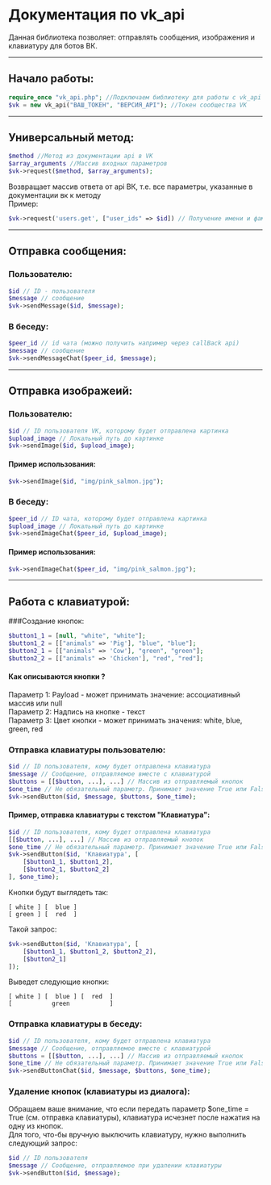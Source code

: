 # Документация по vk_api

Данная библиотека позволяет: отправлять сообщения, изображения и клавиатуру для ботов ВК.

****************************************
## Начало работы:
```php
require_once "vk_api.php"; //Подключаем библиотеку для работы с vk_api
$vk = new vk_api("ВАШ_ТОКЕН", "ВЕРСИЯ_API"); //Токен сообщества VK
```
******************************************
## Универсальный метод:
```php
$method //Метод из документации api в VK
$array_arguments //Массив входных параметров
$vk->request($method, $array_arguments);
```
Возвращает массив ответа от api ВК, т.е. все параметры, указанные в документации вк к методу\
Пример:
```php
$vk->request('users.get', ["user_ids" => $id]) // Получение имени и фамилия пользователя по ID
```
******************************************
## Отправка сообщения:
### Пользователю:
```php
$id // ID - пользователя
$message // сообщение
$vk->sendMessage($id, $message);
```
### В беседу:
```php
$peer_id // id чата (можно получить например через callBack api)
$message // сообщение
$vk->sendMessageChat($peer_id, $message);
```
*******************************************
## Отправка изображеий:
### Пользователю:
```php
$id // ID пользователя VK, которому будет отправлена картинка
$upload_image // Локальный путь до картинке
$vk->sendImage($id, $upload_image);
```
#### Пример использования:
```php
$vk->sendImage($id, "img/pink_salmon.jpg");
```
### В беседу:
```php
$peer_id // ID чата, которому будет отправлена картинка
$upload_image // Локальный путь до картинке
$vk->sendImageChat($peer_id, $upload_image);
```
#### Пример использования:
```php
$vk->sendImageChat($peer_id, "img/pink_salmon.jpg");
```
*******************************************
## Работа с клавиатурой:
###Создание кнопок:
```php
$button1_1 = [null, "white", "white"];
$button1_2 = [["animals" => 'Pig'], "blue", "blue"];
$button2_1 = [["animals" => 'Cow'], "green", "green"];
$button2_2 = [["animals" => 'Chicken'], "red", "red"];
```
#### Как описываются кнопки ?
Параметр 1: Payload - может принимать значение: ассоциативный массив или null\
Параметр 2: Надпись на кнопке - текст\
Параметр 3: Цвет кнопки - может принимать значения: white, blue, green, red
### Отправка клавиатуры пользователю:
```php
$id // ID пользователя, кому будет отправлена клавиатура
$message // Сообщение, отправляемое вместе с клавиатурой
$buttons = [[$button, ...], ...] // Массив из отправляемый кнопок
$one_time // Не обязательный параметр. Принимает значение True или False. Если True - после нажатия клавиши клавиатуры, клавиатура исчезнет, Flase - не исчезнет. По умолчанию = False
$vk->sendButton($id, $message, $buttons, $one_time);
```
#### Пример, отправка клавиатуры с текстом "Клавиатура":
```php
$id // ID пользователя, кому будет отправлена клавиатура
[[$button, ...], ...] // Массив из отправляемый кнопок
$one_time // Не обязательный параметр. Принимает значение True или False. Если True - после нажатия клавиши клавиатуры, клавиатура исчезнет, Flase - не исчезнет. По умолчанию = False
$vk->sendButton($id, 'Клавиатура', [
	[$button1_1, $button1_2],
	[$button2_1, $button2_2]
], $one_time);
```
Кнопки будут выглядеть так:
```
[ white ] [  blue ]
[ green ] [  red  ]
```
Такой запрос:
```php
$vk->sendButton($id, 'Клавиатура', [
	[$button1_1, $button1_2, $button2_2],
	[$button2_1]
]);
```
Выведет следующие кнопки:
```
[ white ] [  blue ] [  red  ]
[           green           ]
```
### Отправка клавиатуры в беседу:
```php
$id // ID пользователя, кому будет отправлена клавиатура
$message // Сообщение, отправляемое вместе с клавиатурой
$buttons = [[$button, ...], ...] // Массив из отправляемый кнопок
$one_time // Не обязательный параметр. Принимает значение True или False. Если True - после нажатия клавиши клавиатуры, клавиатура исчезнет, Flase - не исчезнет. По умолчанию = False
$vk->sendButtonChat($id, $message, $buttons, $one_time);
```
### Удаление кнопок (клавиатуры из диалога):
Обращаем ваше внимание, что если передать параметр $one_time = True (см. отправка клавиатуры), клавиатура исчезнет после нажатия на одну из кнопок.\
Для того, что-бы вручную выключить клавиатуру, нужно выполнить следующий запрос:
```php
$id // ID пользователя
$message // Сообщение, отправляемое при удалении клавиатуры
$vk->sendButton($id, $message);
```

